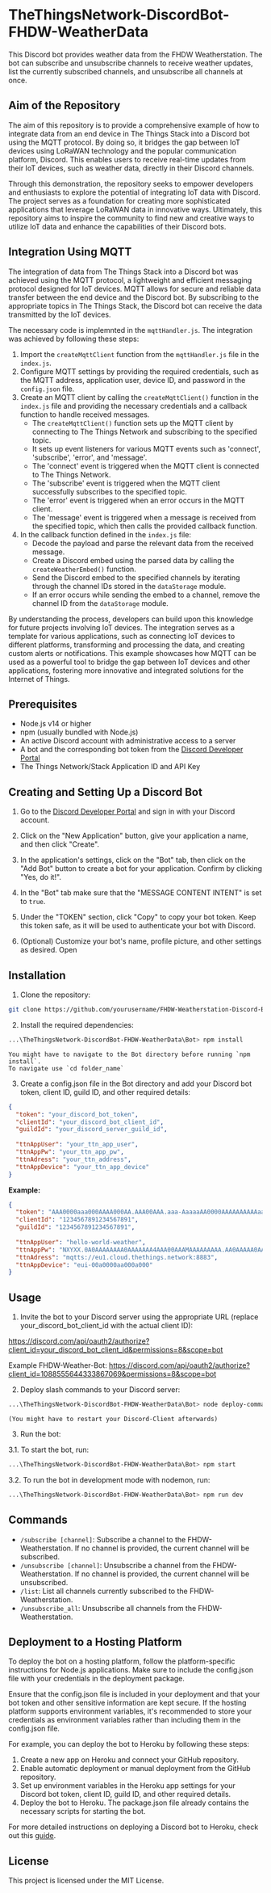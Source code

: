 # TheThingsNetwork-DiscordBot-FHDW-WeatherData

This Discord bot provides weather data from the FHDW Weatherstation. The bot can subscribe and unsubscribe channels to receive weather updates, list the currently subscribed channels, and unsubscribe all channels at once.

## Aim of the Repository

The aim of this repository is to provide a comprehensive example of how to integrate data from an end device in The Things Stack into a Discord bot using the MQTT protocol. By doing so, it bridges the gap between IoT devices using LoRaWAN technology and the popular communication platform, Discord. This enables users to receive real-time updates from their IoT devices, such as weather data, directly in their Discord channels.

Through this demonstration, the repository seeks to empower developers and enthusiasts to explore the potential of integrating IoT data with Discord. The project serves as a foundation for creating more sophisticated applications that leverage LoRaWAN data in innovative ways. Ultimately, this repository aims to inspire the community to find new and creative ways to utilize IoT data and enhance the capabilities of their Discord bots.

## Integration Using MQTT

The integration of data from The Things Stack into a Discord bot was achieved using the MQTT protocol, a lightweight and efficient messaging protocol designed for IoT devices. MQTT allows for secure and reliable data transfer between the end device and the Discord bot. By subscribing to the appropriate topics in The Things Stack, the Discord bot can receive the data transmitted by the IoT devices.

The necessary code is implemnted in the `mqttHandler.js`. The integration was achieved by following these steps:

1. Import the `createMqttClient` function from the `mqttHandler.js` file in the `index.js`.
2. Configure MQTT settings by providing the required credentials, such as the MQTT address, application user, device ID, and password in the `config.json` file.
3. Create an MQTT client by calling the `createMqttClient()` function in the `index.js` file and providing the necessary credentials and a callback function to handle received messages.
   - The `createMqttClient()` function sets up the MQTT client by connecting to The Things Network and subscribing to the specified topic.
   - It sets up event listeners for various MQTT events such as 'connect', 'subscribe', 'error', and 'message'.
   - The 'connect' event is triggered when the MQTT client is connected to The Things Network.
   - The 'subscribe' event is triggered when the MQTT client successfully subscribes to the specified topic.
   - The 'error' event is triggered when an error occurs in the MQTT client.
   - The 'message' event is triggered when a message is received from the specified topic, which then calls the provided callback function.
4. In the callback function defined in the `index.js` file:
   - Decode the payload and parse the relevant data from the received message.
   - Create a Discord embed using the parsed data by calling the `createWeatherEmbed()` function.
   - Send the Discord embed to the specified channels by iterating through the channel IDs stored in the `dataStorage` module.
   - If an error occurs while sending the embed to a channel, remove the channel ID from the `dataStorage` module.

By understanding the process, developers can build upon this knowledge for future projects involving IoT devices. The integration serves as a template for various applications, such as connecting IoT devices to different platforms, transforming and processing the data, and creating custom alerts or notifications. This example showcases how MQTT can be used as a powerful tool to bridge the gap between IoT devices and other applications, fostering more innovative and integrated solutions for the Internet of Things.

## Prerequisites

- Node.js v14 or higher
- npm (usually bundled with Node.js)
- An active Discord account with administrative access to a server
- A bot and the corresponding bot token from the [Discord Developer Portal](https://discord.com/developers/applications)
- The Things Network/Stack Application ID and API Key

## Creating and Setting Up a Discord Bot

1. Go to the [Discord Developer Portal](https://discord.com/developers/applications) and sign in with your Discord account.

2. Click on the "New Application" button, give your application a name, and then click "Create".

3. In the application's settings, click on the "Bot" tab, then click on the "Add Bot" button to create a bot for your application. Confirm by clicking "Yes, do it!".

4. In the "Bot" tab make sure that the "MESSAGE CONTENT INTENT" is set to `true`.

5. Under the "TOKEN" section, click "Copy" to copy your bot token. Keep this token safe, as it will be used to authenticate your bot with Discord.

6. (Optional) Customize your bot's name, profile picture, and other settings as desired.
Open


## Installation

1. Clone the repository:

```bash
git clone https://github.com/yourusername/FHDW-Weatherstation-Discord-Bot.git
```

2. Install the required dependencies:

```bash
...\TheThingsNetwork-DiscordBot-FHDW-WeatherData\Bot> npm install
```
    You might have to navigate to the Bot directory before running `npm install`.
    To navigate use `cd folder_name`

3. Create a config.json file in the Bot directory and add your Discord bot token, client ID, guild ID, and other required details:

```json
{
  "token": "your_discord_bot_token",
  "clientId": "your_discord_bot_client_id",
  "guildId": "your_discord_server_guild_id",
  
  "ttnAppUser": "your_ttn_app_user",
  "ttnAppPw": "your_ttn_app_pw",
  "ttnAdress": "your_ttn_address",
  "ttnAppDevice": "your_ttn_app_device"
}
```
**Example:**
```json
{
  "token": "AAA0000aaa000AAAA000AA.AAA00AAA.aaa-AaaaaAA0000AAAAAAAAAAaaaAAAA00AAAAAA",
  "clientId": "1234567891234567891",
  "guildId": "1234567891234567891",
  
  "ttnAppUser": "hello-world-weather",
  "ttnAppPw": "NXYXX.0A0AAAAAAAA0AAAAAAA4AAA00AAAMAAAAAAAAA.AA0AAAAA0AAAAAAAAAAAAAAAAAAAAAAAAAAAAAAAAAAAAAAAAA",
  "ttnAdress": "mqtts://eu1.cloud.thethings.network:8883",
  "ttnAppDevice": "eui-00a0000aa000a000"
}
```


## Usage


1. Invite the bot to your Discord server using the appropriate URL (replace your_discord_bot_client_id with the actual client ID):

https://discord.com/api/oauth2/authorize?client_id=your_discord_bot_client_id&permissions=8&scope=bot

Example FHDW-Weather-Bot:
https://discord.com/api/oauth2/authorize?client_id=1088555644333867069&permissions=8&scope=bot

2. Deploy slash commands to your Discord server:

```bash
...\TheThingsNetwork-DiscordBot-FHDW-WeatherData\Bot> node deploy-commands.js
```
    (You might have to restart your Discord-Client afterwards)

3. Run the bot:

3.1. To start the bot, run:

```bash
...\TheThingsNetwork-DiscordBot-FHDW-WeatherData\Bot> npm start
```

3.2. To run the bot in development mode with nodemon, run:

```bash
...\TheThingsNetwork-DiscordBot-FHDW-WeatherData\Bot> npm run dev
```

## Commands

- `/subscribe [channel]`: Subscribe a channel to the FHDW-Weatherstation. If no channel is provided, the current channel will be subscribed.
- `/unsubscribe [channel]`: Unsubscribe a channel from the FHDW-Weatherstation. If no channel is provided, the current channel will be unsubscribed.
- `/list`: List all channels currently subscribed to the FHDW-Weatherstation.
- `/unsubscribe_all`: Unsubscribe all channels from the FHDW-Weatherstation.


## Deployment to a Hosting Platform

To deploy the bot on a hosting platform, follow the platform-specific instructions for Node.js applications. Make sure to include the config.json file with your credentials in the deployment package.

Ensure that the config.json file is included in your deployment and that your bot token and other sensitive information are kept secure.
If the hosting platform supports environment variables, it's recommended to store your credentials as environment variables rather than including them in the config.json file. 

For example, you can deploy the bot to Heroku by following these steps:

1. Create a new app on Heroku and connect your GitHub repository.
2. Enable automatic deployment or manual deployment from the GitHub repository.
3. Set up environment variables in the Heroku app settings for your Discord bot token, client ID, guild ID, and other required details.
4. Deploy the bot to Heroku. The package.json file already contains the necessary scripts for starting the bot.

For more detailed instructions on deploying a Discord bot to Heroku, check out this [guide](https://devcenter.heroku.com/articles/deploying-nodejs).

## License

This project is licensed under the MIT License.
